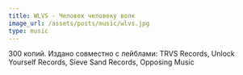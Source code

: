 ```yaml
---
title: WLVS - Человек человеку волк
image_url: /assets/posts/music/wlvs.jpg
type: music
---
```

300 копий. Издано совместно с лейблами:
TRVS Records, Unlock Yourself Records, Sieve Sand Records, Opposing Music
